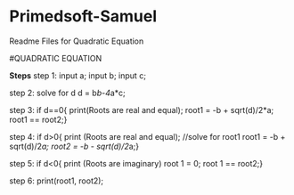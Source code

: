# Primedsoft-Samuel
Readme Files for Quadratic Equation

#QUADRATIC EQUATION

**Steps**
step 1: input a;
        input b;
        input c;
        
step 2: solve for d
        d = b*b-4*a*c;

step 3: if d==0{ 
        print(Roots are real and equal);
        root1 =  -b + sqrt(d)/2*a;
        root1 == root2;}

step 4: if d>0{ 
        print (Roots are real and equal);
        //solve for root1
        root1 = -b + sqrt(d)/2*a;
        root2 = -b - sqrt(d)/2*a;}

step 5: if d<0{
        print (Roots are imaginary)
        root 1 = 0;
        root 1 == root2;}
     
step 6: print(root1, root2);

